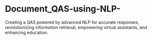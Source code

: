 # Document_QAS-using-NLP-
Creating a QAS powered by advanced NLP for accurate responses, revolutionizing information retrieval, empowering virtual assistants, and enhancing education.
